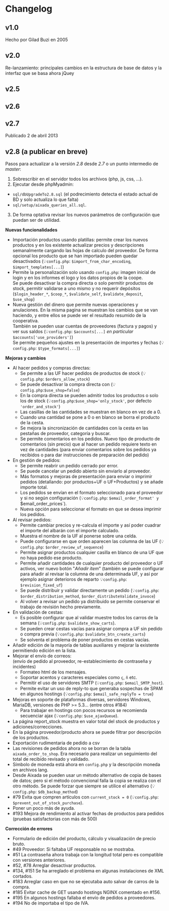 Changelog
=========

v1.0
----
Hecho por Gilad Buzi en 2005
 

v2.0
----
Re-lanzamiento: principales cambios en la estructura de base de datos y la interfaz que se basa ahora jQuey

v2.5
----

v2.6
----

v2.7
----
Publicado 2 de abril 2013

v2.8 (a publicar en breve)
----
Pasos para actualizar a la versión *2.8* desde *2.7* o un punto intermedio de *master*:
 1. Sobrescribir en el servidor todos los archivos (php, js, css, ...).
 2. Ejecutar desde phpMyadmin:
   * `sql/dbUpgradeTo2.8.sql` (el podrecimiento detecta el estado actual de BD y solo actualiza lo que falta)
   * `sql/setup/aixada_queries_all.sql`. 
 3. De forma optativa revisar los nuevos parámetros de configuración que puedan ser de utilidad.

**Nuevas funcionalidades**
* Importación productos usando platillas: permite crear los nuevos productos y en los existente actualizar precios y descripciones semanalmente cargando las hojas de calculo del proveedor. De forma opcional los producto que se han importado pueden quedar desactivados (:bulb:`config.php`: `$import_from_char_encoding`, `$import_templates[...]`)
* Permite la personalización solo usando `config.php`: imagen inicial de login y en los informes el logo y los datos propios de la coope.   
Se puede desactivar la compra directa o solo permitir productos de stock, permitir validarse a uno mismo y no requerir depósitos (`$login_header_*`, `$coop_*`, `$validate_self`, `$validate_deposit`, `$use_shop`)
* Nueva gestión del dinero que permite nuevas operaciones y anulaciones.
 En la misma pagina se muestran los cambios que se van haciendo,
 y entre ellos se puede ver el resultado resumido de la cooperativa.   
 También se pueden usar cuentas de proveedores (factura y pagos) y ver sus saldos
 (:bulb:`config.php`: `$accounts[...]` *en particular* `$accounts['use_providers']`)   
 Se permite pequeños ajustes en la presentación de importes y fechas (:bulb:`config.php`: `$type_formats[...]`)

**Mejoras y cambios**
* Al hacer pedidos y compras directas:
  * Se permite a las UF hacer pedidos de productos de stock (:bulb:`config.php`:
    `$orders_allow_stock`)
  * Se puede desactivar la compra directa con (:bulb:`config.php`:`$use_shop=false`)
  * En la compra directa se pueden admitir todos los productos o solo los de stock
    (:bulb:`config.php`:`$use_shop='only_stock'`, por defecto `'order_and_stock'`)
  * Las casillas de las cantidades se muestran en blanco en vez de a 0.
  * Cuando una cantidad se pone a 0 o en blanco se borra el producto de la cesta.
  * Se mejora la sincronización de cantidades con la cesta en las pestañas de
    proveedor, categoría y buscar.
  * Se permite comentarios en los pedidos. Nuevo tipo de producto de comentarios
    (sin precio) que al hacer un pedido requiere texto en vez de cantidades
    (para enviar comentarios sobre los pedidos ya recibidos o para dar
    instrucciones de preparación del pedido)
* En gestión de pedidos:
  * Se permite reabrir un pedido cerrado por error.
  * Se puede cancelar un pedido abierto sin enviarlo al proveedor.
  * Más formatos y mejoras de presentación para enviar o imprimir pedidos
    (detallando: por productos+UF o UF+Productos) y se añade importe total.
  * Los pedidos se envían en el formato seleccionado para el proveedor y si no
    según configuración (:bulb:`config.php`: `$email_order_format' y
    `$email_order_prices`).
  * Nueva opción para seleccionar el formato en que se desea imprimir los pedidos.
* Al revisar pedidos:
  * Permite cambiar precios y re-calcula el importe y así poder cuadrar el
    importe del albarán con el importe calculado.
  * Muestra el nombre de la UF al ponerse sobre una celda.
  * Puede configurarse en que orden aparecen las columna de las UF
    (:bulb:`config.php`: `$order_review_uf_sequence`)
  * Permite asignar productos cualquier casilla en blanco de una UF que
    no haya pedido ese producto.
  * Permite añadir cantidades de cualquier producto del proveedor o UF activos,
    ver nuevo botón "*Añadir ítem*"
    (también se puede configurar para añadir al revisar la columna de una
    determinada UF, y así por ejemplo asignar deterioros de reparto
    :bulb:`config.php`: `$revision_fixed_uf`)
  * Se puede distribuir y validar directamente un pedido (:bulb:`config.php`:
    `$order_distribution_method`, `$order_distributeValidate_invoce`)
  * Al volver a revisar un pedido ya distribuido se permite conservar
    el trabajo de revisión hecho previamente.
* En validación de cestas:
  * Es posible configurar que al validar muestre todos los carros de la semana
    (:bulb:`config.php`: `$validate_show_carts`).
  * Se pueden crear cestas vacías para asignar compra a UF sin pedido o compra
    previa (:bulb:`config.php`: `$validate_btn_create_carts`) 
  * Se solventa el problema de poner productos en cestas vacías.
* Añadir edición de la mayoría de tablas auxiliares y mejorar la existente permitiendo edición en la lista.
* Mejorar el envío de correos:  
(envío de pedido al proveedor, re-establecimiento de contraseña y incidentes)
  * Formateo html de los mensajes.
  * Soportar acentos y caracteres especiales como `ç`, `ñ` etc.
  * Permitir el uso de servidores SMTP (:bulb:`config.php`: `$email_SMTP_host`).
  * Permite evitar un uso de reply-to que generaba sospechas de SPAM en algunos
    hostings (:bulb:`config.php`: `$email_safe_replyTo = true`) 
* Mejoras en soporte de plataformas diversas, servidores Windows, MariaDB, versiones de PHP >= 5.3...
 (entre otros #184)
  * Para trabajar en hostings con pocos recursos se recomienda secuenciar ajax
    (:bulb:`config.php`: `$use_ajaxQueue`).
* La página report_stock muestra en valor total del stock de productos y adiciones/correcciones.
* En la página proveedor/producto ahora se puede filtrar por descripción de los productos.
* Exportación rudimentaria de pedido a csv
* Las revisiones de pedidos ahora no se borran de la tabla `aixada_order_to_shop`. Era necesario para realizar un seguimiento del total de recibido revisado y validado.
* Símbolo de moneda está ahora en `config.php` y la descripción moneda en archivos lang.
* Desde Aixada se pueden usar un método alternativo de copia de bases de datos; pero si el método convencional falla la copia se realiza con el otro método.   Se puede forzar que siempre se utilice el alternativo (:bulb:`config.php`: `$db_backup_method`)
* #79 Evita que compren artículos con `current_stock = 0` (:bulb:`config.php`: `$prevent_out_of_stock_purchase`).
* Poner un poco más de ayuda.
* #193 Mejora de rendimiento al activar fechas de productos para pedidos (pruebas satisfactorias con más de 500)

**Corrección de errores**
* Formulario de edición del producto, cálculo y visualización de precio bruto.
* #49 Proveedor: Si faltaba UF responsable no se mostraba.
* #51 La contraseña ahora trabaja con la longitud total pero es compatible con versiones anteriores.
* #52, #78 Arreglar desactivar productos.
* #134, #151 Se ha arreglado el problema en algunas instalaciones de XML cortados.
* #183 Arreglar caso en que no se ejecutaba auto salvar de carros de la compra.
* #185 Evitar cache de GET usando hostings NGINX comentado en #156.
* #195 En algunos hostings fallaba el envío de pedidos a proveedores.
* #194 No de importaba el tipo de IVA.


